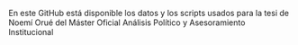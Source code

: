 En este GitHub está disponible los datos y los scripts usados para la tesi de Noemí Orué del Máster Oficial Análisis Político y Asesoramiento Institucional

